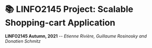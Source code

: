 # :books: LINFO2145 Project: Scalable Shopping-cart Application

**LINFO2145 Autumn, 2021** -- *Etienne Rivière, Guillaume Rosinosky and Donatien Schmitz*

